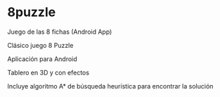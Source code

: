# 8puzzle
Juego de las 8 fichas (Android App)

Clásico juego 8 Puzzle

Aplicación para Android

Tablero en 3D y con efectos

Incluye algoritmo A* de búsqueda heurística para encontrar la solución

